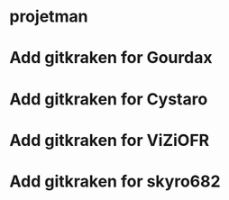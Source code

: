 # projetman
# Add gitkraken for Gourdax
# Add gitkraken for Cystaro
# Add gitkraken for ViZiOFR
# Add gitkraken for skyro682